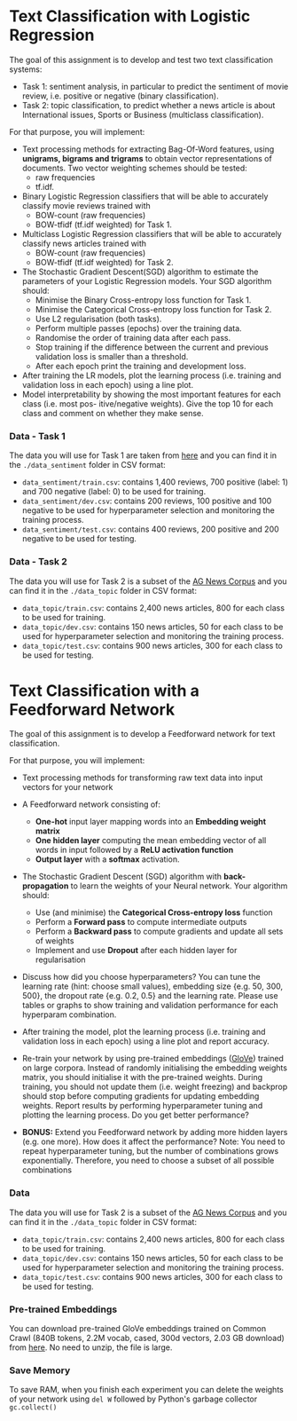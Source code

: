 # Text Classification with Logistic Regression

The goal of this assignment is to develop and test two text classification systems: 
  - Task 1: sentiment analysis, in particular to predict the sentiment of movie review, i.e. positive or negative (binary classification).
  - Task 2: topic classification, to predict whether a news article is about International issues, Sports or Business (multiclass classification).
  
For that purpose, you will implement:
 - Text processing methods for extracting Bag-Of-Word features, using **unigrams, bigrams and trigrams** to obtain vector representations of documents. Two vector weighting schemes should be tested: 
   - raw frequencies
   - tf.idf.
 - Binary Logistic Regression classifiers that will be able to accurately classify movie reviews trained with 
   - BOW-count (raw frequencies)
   - BOW-tfidf (tf.idf weighted) for Task 1.
 - Multiclass Logistic Regression classifiers that will be able to accurately classify news articles trained with
   - BOW-count (raw frequencies)
   - BOW-tfidf (tf.idf weighted) for Task 2.
 - The Stochastic Gradient Descent(SGD) algorithm to estimate the parameters of your Logistic Regression models. Your SGD algorithm should:
   - Minimise the Binary Cross-entropy loss function for Task 1.
   - Minimise the Categorical Cross-entropy loss function for Task 2.
   - Use L2 regularisation (both tasks).
   - Perform multiple passes (epochs) over the training data.
   - Randomise the order of training data after each pass.
   - Stop training if the difference between the current and previous validation loss is smaller than a threshold.
   - After each epoch print the training and development loss.
 - After training the LR models, plot the learning process (i.e. training and validation loss in each epoch) using a line plot. 
 - Model interpretability by showing the most important features for each class (i.e. most pos- itive/negative weights). Give the top 10 for each class and comment on whether they make sense. 
 
### Data - Task 1 

The data you will use for Task 1 are taken from [here](http://www.cs.cornell.edu/people/pabo/movie-review-data/) and you can find it in the `./data_sentiment` folder in CSV format:

- `data_sentiment/train.csv`: contains 1,400 reviews, 700 positive (label: 1) and 700 negative (label: 0) to be used for training.
- `data_sentiment/dev.csv`: contains 200 reviews, 100 positive and 100 negative to be used for hyperparameter selection and monitoring the training process.
- `data_sentiment/test.csv`: contains 400 reviews, 200 positive and 200 negative to be used for testing.

### Data - Task 2

The data you will use for Task 2 is a subset of the [AG News Corpus](http://groups.di.unipi.it/~gulli/AG_corpus_of_news_articles.html) and you can find it in the `./data_topic` folder in CSV format:

- `data_topic/train.csv`: contains 2,400 news articles, 800 for each class to be used for training.
- `data_topic/dev.csv`: contains 150 news articles, 50 for each class to be used for hyperparameter selection and monitoring the training process.
- `data_topic/test.csv`: contains 900 news articles, 300 for each class to be used for testing.
 
 
 # Text Classification with a Feedforward Network
 
 The goal of this assignment is to develop a Feedforward network for text classification. 

For that purpose, you will implement:

- Text processing methods for transforming raw text data into input vectors for your network
- A Feedforward network consisting of:
    - **One-hot** input layer mapping words into an **Embedding weight matrix**
    - **One hidden layer** computing the mean embedding vector of all words in input followed by a **ReLU activation function**
    - **Output layer** with a **softmax** activation.
- The Stochastic Gradient Descent (SGD) algorithm with **back-propagation** to learn the weights of your Neural network. Your algorithm should:
    - Use (and minimise) the **Categorical Cross-entropy loss** function
    - Perform a **Forward pass** to compute intermediate outputs
    - Perform a **Backward pass** to compute gradients and update all sets of weights
    - Implement and use **Dropout** after each hidden layer for regularisation
- Discuss how did you choose hyperparameters? You can tune the learning rate (hint: choose small values), embedding size {e.g. 50, 300, 500}, the dropout rate {e.g. 0.2, 0.5} and the learning rate. Please use tables or graphs to show training and validation performance for each hyperparam combination.
- After training the model, plot the learning process (i.e. training and validation loss in each epoch) using a line plot and report accuracy.
- Re-train your network by using pre-trained embeddings ([GloVe](https://nlp.stanford.edu/projects/glove/)) trained on large corpora. Instead of randomly initialising the embedding weights matrix, you should initialise it with the pre-trained weights. During training, you should not update them (i.e. weight freezing) and backprop should stop before computing gradients for updating embedding weights. Report results by performing hyperparameter tuning and plotting the learning process. Do you get better performance?

- **BONUS:** Extend you Feedforward network by adding more hidden layers (e.g. one more). How does it affect the performance? Note: You need to repeat hyperparameter tuning, but the number of combinations grows exponentially. Therefore, you need to choose a subset of all possible combinations
 
### Data 

The data you will use for Task 2 is a subset of the [AG News Corpus](http://groups.di.unipi.it/~gulli/AG_corpus_of_news_articles.html) and you can find it in the `./data_topic` folder in CSV format:

- `data_topic/train.csv`: contains 2,400 news articles, 800 for each class to be used for training.
- `data_topic/dev.csv`: contains 150 news articles, 50 for each class to be used for hyperparameter selection and monitoring the training process.
- `data_topic/test.csv`: contains 900 news articles, 300 for each class to be used for testing.

### Pre-trained Embeddings

You can download pre-trained GloVe embeddings trained on Common Crawl (840B tokens, 2.2M vocab, cased, 300d vectors, 2.03 GB download) from [here](http://nlp.stanford.edu/data/glove.840B.300d.zip). No need to unzip, the file is large.

### Save Memory

To save RAM, when you finish each experiment you can delete the weights of your network using `del W` followed by Python's garbage collector `gc.collect()`
 
 
 
 
